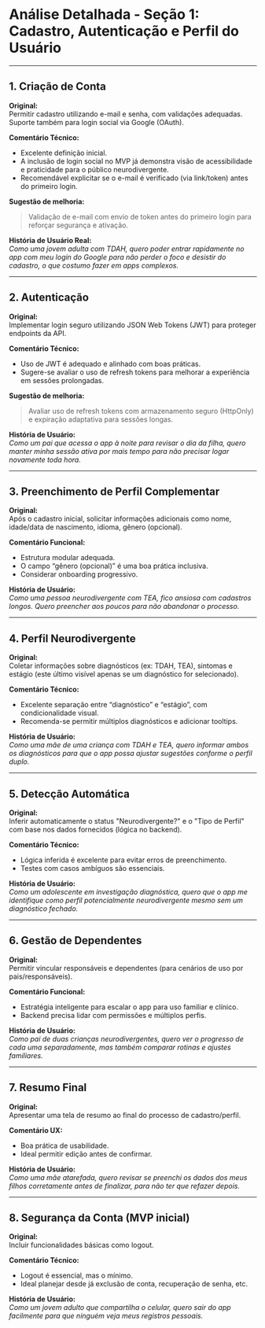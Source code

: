 # Análise Detalhada - Seção 1: Cadastro, Autenticação e Perfil do Usuário

---

## **1. Criação de Conta**

**Original:**  
Permitir cadastro utilizando e-mail e senha, com validações adequadas. Suporte também para login social via Google (OAuth).

**Comentário Técnico:**  
- Excelente definição inicial.  
- A inclusão de login social no MVP já demonstra visão de acessibilidade e praticidade para o público neurodivergente.  
- Recomendável explicitar se o e-mail é verificado (via link/token) antes do primeiro login.

**Sugestão de melhoria:**  
> Validação de e-mail com envio de token antes do primeiro login para reforçar segurança e ativação.

**História de Usuário Real:**  
*Como uma jovem adulta com TDAH, quero poder entrar rapidamente no app com meu login do Google para não perder o foco e desistir do cadastro, o que costumo fazer em apps complexos.*

---

## **2. Autenticação**

**Original:**  
Implementar login seguro utilizando JSON Web Tokens (JWT) para proteger endpoints da API.

**Comentário Técnico:**  
- Uso de JWT é adequado e alinhado com boas práticas.  
- Sugere-se avaliar o uso de refresh tokens para melhorar a experiência em sessões prolongadas.

**Sugestão de melhoria:**  
> Avaliar uso de refresh tokens com armazenamento seguro (HttpOnly) e expiração adaptativa para sessões longas.

**História de Usuário:**  
*Como um pai que acessa o app à noite para revisar o dia da filha, quero manter minha sessão ativa por mais tempo para não precisar logar novamente toda hora.*

---

## **3. Preenchimento de Perfil Complementar**

**Original:**  
Após o cadastro inicial, solicitar informações adicionais como nome, idade/data de nascimento, idioma, gênero (opcional).

**Comentário Funcional:**  
- Estrutura modular adequada.  
- O campo “gênero (opcional)” é uma boa prática inclusiva.  
- Considerar onboarding progressivo.

**História de Usuário:**  
*Como uma pessoa neurodivergente com TEA, fico ansiosa com cadastros longos. Quero preencher aos poucos para não abandonar o processo.*

---

## **4. Perfil Neurodivergente**

**Original:**  
Coletar informações sobre diagnósticos (ex: TDAH, TEA), sintomas e estágio (este último visível apenas se um diagnóstico for selecionado).

**Comentário Técnico:**  
- Excelente separação entre “diagnóstico” e “estágio”, com condicionalidade visual.  
- Recomenda-se permitir múltiplos diagnósticos e adicionar tooltips.

**História de Usuário:**  
*Como uma mãe de uma criança com TDAH e TEA, quero informar ambos os diagnósticos para que o app possa ajustar sugestões conforme o perfil duplo.*

---

## **5. Detecção Automática**

**Original:**  
Inferir automaticamente o status "Neurodivergente?" e o "Tipo de Perfil" com base nos dados fornecidos (lógica no backend).

**Comentário Técnico:**  
- Lógica inferida é excelente para evitar erros de preenchimento.  
- Testes com casos ambíguos são essenciais.

**História de Usuário:**  
*Como um adolescente em investigação diagnóstica, quero que o app me identifique como perfil potencialmente neurodivergente mesmo sem um diagnóstico fechado.*

---

## **6. Gestão de Dependentes**

**Original:**  
Permitir vincular responsáveis e dependentes (para cenários de uso por pais/responsáveis).

**Comentário Funcional:**  
- Estratégia inteligente para escalar o app para uso familiar e clínico.  
- Backend precisa lidar com permissões e múltiplos perfis.

**História de Usuário:**  
*Como pai de duas crianças neurodivergentes, quero ver o progresso de cada uma separadamente, mas também comparar rotinas e ajustes familiares.*

---

## **7. Resumo Final**

**Original:**  
Apresentar uma tela de resumo ao final do processo de cadastro/perfil.

**Comentário UX:**  
- Boa prática de usabilidade.  
- Ideal permitir edição antes de confirmar.

**História de Usuário:**  
*Como uma mãe atarefada, quero revisar se preenchi os dados dos meus filhos corretamente antes de finalizar, para não ter que refazer depois.*

---

## **8. Segurança da Conta (MVP inicial)**

**Original:**  
Incluir funcionalidades básicas como logout.

**Comentário Técnico:**  
- Logout é essencial, mas o mínimo.  
- Ideal planejar desde já exclusão de conta, recuperação de senha, etc.

**História de Usuário:**  
*Como um jovem adulto que compartilha o celular, quero sair do app facilmente para que ninguém veja meus registros pessoais.*